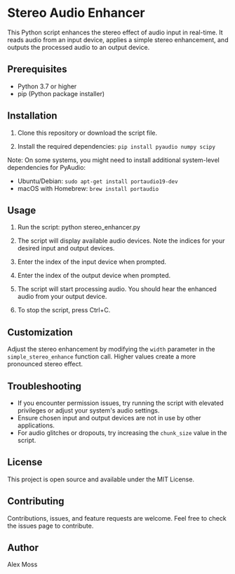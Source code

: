 # Stereo Audio Enhancer

This Python script enhances the stereo effect of audio input in real-time. It reads audio from an input device, applies a simple stereo enhancement, and outputs the processed audio to an output device.

## Prerequisites

- Python 3.7 or higher
- pip (Python package installer)

## Installation

1. Clone this repository or download the script file.

2. Install the required dependencies: `pip install pyaudio numpy scipy`

Note: On some systems, you might need to install additional system-level dependencies for PyAudio:
- Ubuntu/Debian: `sudo apt-get install portaudio19-dev`
- macOS with Homebrew: `brew install portaudio`

## Usage

1. Run the script:
python stereo_enhancer.py

2. The script will display available audio devices. Note the indices for your desired input and output devices.

3. Enter the index of the input device when prompted.

4. Enter the index of the output device when prompted.

5. The script will start processing audio. You should hear the enhanced audio from your output device.

6. To stop the script, press Ctrl+C.

## Customization

Adjust the stereo enhancement by modifying the `width` parameter in the `simple_stereo_enhance` function call. Higher values create a more pronounced stereo effect.

## Troubleshooting

- If you encounter permission issues, try running the script with elevated privileges or adjust your system's audio settings.
- Ensure chosen input and output devices are not in use by other applications.
- For audio glitches or dropouts, try increasing the `chunk_size` value in the script.

## License

This project is open source and available under the MIT License.

## Contributing

Contributions, issues, and feature requests are welcome. Feel free to check the issues page to contribute.

## Author

Alex Moss
